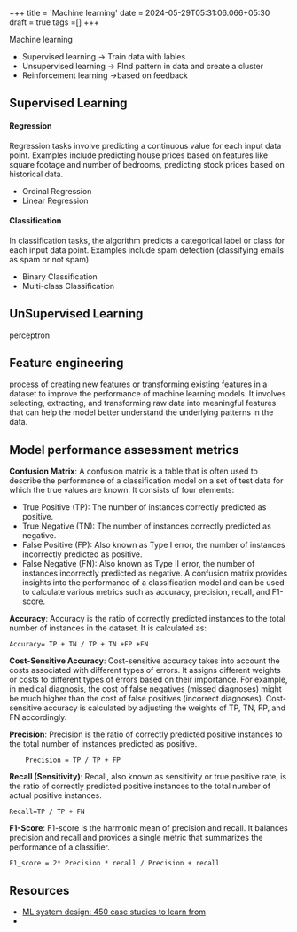 +++
title = 'Machine learning'
date = 2024-05-29T05:31:06.066+05:30
draft = true
tags =[]
+++ 



Machine learning
- Supervised learning  -> Train data with lables
- Unsupervised learning -> FInd pattern in data and create a cluster
- Reinforcement learning ->based on feedback 

## Supervised Learning

#### **Regression**
Regression tasks involve predicting a continuous value for each input data point. Examples include predicting house prices based on features like square footage and number of bedrooms, predicting stock prices based on historical data.
- Ordinal Regression
- Linear Regression

#### **Classification**
In classification tasks, the algorithm predicts a categorical label or class for each input data point. Examples include spam detection (classifying emails as spam or not spam)
- Binary Classification
- Multi-class Classification

## UnSupervised Learning

perceptron








## Feature engineering
process of creating new features or transforming existing features in a dataset to improve the performance of machine learning models. It involves selecting, extracting, and transforming raw data into meaningful features that can help the model better understand the underlying patterns in the data.


## Model performance assessment metrics

**Confusion Matrix**: A confusion matrix is a table that is often used to describe the performance of a classification model on a set of test data for which the true values are known. It consists of four elements:

- True Positive (TP): The number of instances correctly predicted as positive.
- True Negative (TN): The number of instances correctly predicted as negative.
- False Positive (FP): Also known as Type I error, the number of instances incorrectly predicted as positive.
- False Negative (FN): Also known as Type II error, the number of instances incorrectly predicted as negative. A confusion matrix provides insights into the performance of a classification model and can be used to calculate various metrics such as accuracy, precision, recall, and F1-score.

**Accuracy**: Accuracy is the ratio of correctly predicted instances to the total number of instances in the dataset. It is calculated as: 
```
Accuracy= TP + TN / TP + TN +FP +FN​
```


**Cost-Sensitive Accuracy**: Cost-sensitive accuracy takes into account the costs associated with different types of errors. It assigns different weights or costs to different types of errors based on their importance. For example, in medical diagnosis, the cost of false negatives (missed diagnoses) might be much higher than the cost of false positives (incorrect diagnoses). Cost-sensitive accuracy is calculated by adjusting the weights of TP, TN, FP, and FN accordingly.


**Precision**: Precision is the ratio of correctly predicted positive instances to the total number of instances predicted as positive.
```
	Precision = TP / TP + FP
```

**Recall (Sensitivity)**: Recall, also known as sensitivity or true positive rate, is the ratio of correctly predicted positive instances to the total number of actual positive instances.

```
Recall=TP / TP + FN
```

**F1-Score**: F1-score is the harmonic mean of precision and recall. It balances precision and recall and provides a single metric that summarizes the performance of a classifier.

```
F1_score = 2* Precision * recall / Precision + recall 
```
















## Resources
- [ML system design: 450 case studies to learn from](https://www.evidentlyai.com/ml-system-design)
- 